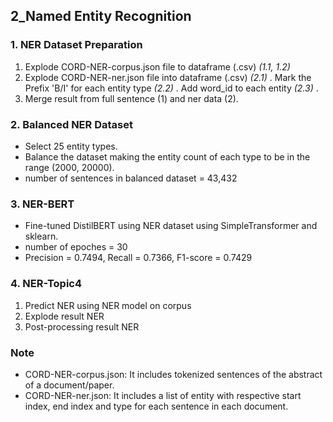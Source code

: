 ## 2_Named Entity Recognition

### 1. NER Dataset Preparation
1) Explode CORD-NER-corpus.json file to dataframe (.csv)  <i> (1.1, 1.2) </i>
2) Explode CORD-NER-ner.json file into dataframe (.csv) <i> (2.1) </i>. Mark the Prefix 'B/I' for each entity type <i> (2.2) </i>. Add word_id to each entity <i> (2.3) </i>.
3) Merge result from full sentence (1) and ner data (2). 

### 2. Balanced NER Dataset
- Select 25 entity types. 
- Balance the dataset making the entity count of each type to be in the range (2000, 20000).
- number of sentences in balanced dataset = 43,432

### 3. NER-BERT
- Fine-tuned DistilBERT using NER dataset using SimpleTransformer and sklearn. 
- number of epoches = 30
- Precision = 0.7494, Recall = 0.7366, F1-score = 0.7429

### 4. NER-Topic4
1) Predict NER using NER model on corpus
2) Explode result NER
3) Post-processing result NER

### Note
- CORD-NER-corpus.json: It includes tokenized sentences of the abstract of a document/paper.
- CORD-NER-ner.json: It includes a list of entity with respective start index, end index and type for each sentence in each document. 
